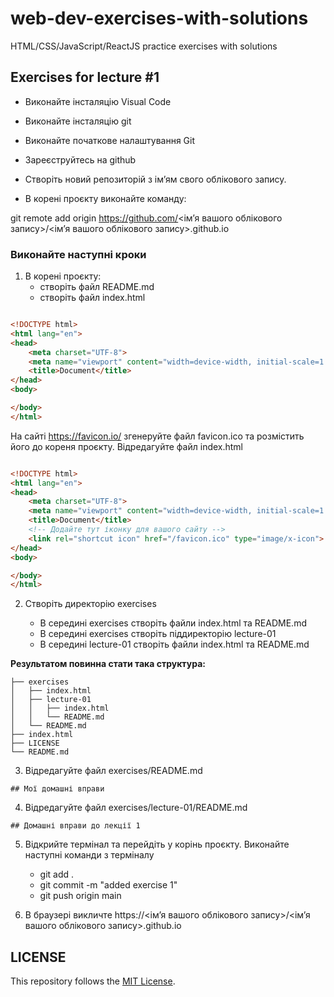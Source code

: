 # web-dev-exercises-with-solutions
HTML/CSS/JavaScript/ReactJS practice exercises with solutions
## Exercises for lecture #1

- Виконайте інсталяцію Visual Code
- Виконайте інсталяцію git
- Виконайте початкове налаштування Git
- Зареєструйтесь на github
- Створіть новий репозиторій з ім’ям свого облікового запису.

- В корені проєкту виконайте команду:

git remote add origin https://github.com/<ім’я вашого облікового запису>/<ім’я вашого облікового запису>.github.io

### Виконайте наступні кроки
1. В корені проєкту:
	- створіть файл README.md 
	- створіть файл index.html

```html

<!DOCTYPE html>
<html lang="en">
<head>
    <meta charset="UTF-8">
    <meta name="viewport" content="width=device-width, initial-scale=1.0">
    <title>Document</title>
</head>
<body>

</body>
</html>

```
На сайті https://favicon.io/ згенеруйте файл favicon.ico та розмістить його до кореня проєкту.
Відредагуйте файл index.html

```html

<!DOCTYPE html>
<html lang="en">
<head>
    <meta charset="UTF-8">
    <meta name="viewport" content="width=device-width, initial-scale=1.0">
    <title>Document</title>
    <!-- Додайте тут іконку для вашого сайту -->
	<link rel="shortcut icon" href="/favicon.ico" type="image/x-icon">
</head>
<body>

</body>
</html>

```

2. Створіть директорію exercises

	- В середині exercises створіть файли index.html та README.md
	- В середині exercises створіть піддиректорію lecture-01
	- В середині lecture-01 створіть файли index.html та README.md

**Результатом повинна стати така структура:**
```
├── exercises
│   ├── index.html
│   ├── lecture-01
│   │   ├── index.html
│   │   └── README.md
│   └── README.md
├── index.html
├── LICENSE
└── README.md

```

3. Відредагуйте файл exercises/README.md

```
## Мої домашні вправи
```

4. Відредагуйте файл exercises/lecture-01/README.md

```
## Домашні вправи до лекції 1
```

5. Відкрийте термінал та перейдіть у корінь проєкту. Виконайте наступні команди з терміналу
	- git add .
	- git commit -m "added exercise 1"
	- git push origin main

6. В браузері викличте https://<ім’я вашого облікового запису>/<ім’я вашого облікового запису>.github.io 

## LICENSE
This repository follows the [MIT License](https://github.com/janusnic/web-dev-exercises-with-solutions/tree/main/LICENSE).
